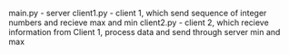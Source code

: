main.py - server
client1.py - client 1, which send sequence of integer numbers and recieve max and min
client2.py - client 2, which recieve information from Client 1, process data and send through server min and max
